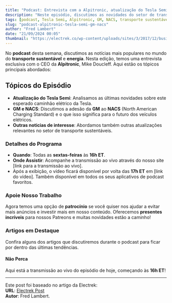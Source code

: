 ```yaml
---
title: "Podcast: Entrevista com a Alpitronic, atualização do Tesla Semi, GM adere ao NACS e mais"
description: "Neste episódio, discutimos as novidades do setor de transporte sustentável, incluindo atualizações sobre o Tesla Semi e a adesão da GM ao NACS."
tags: [podcast, Tesla Semi, Alpitronic, GM, NACS, transporte sustentável]
slug: "podcast-alpitronic-tesla-semi-gm-nacs"
author: "Fred Lambert"
date: "21/09/2024 00:05"
thumbnail: "https://electrek.co/wp-content/uploads/sites/3/2017/12/business_card-1.jpg?quality=82&strip=all&w=1600"
---
```


No **podcast** desta semana, discutimos as notícias mais populares no mundo do **transporte sustentável** e **energia**. Nesta edição, temos uma entrevista exclusiva com o CEO da **Alpitronic**, Mike Doucleff. Aqui estão os tópicos principais abordados:

## Tópicos do Episódio

- **Atualização do Tesla Semi**: Analisamos as últimas novidades sobre este esperado caminhão elétrico da Tesla.
- **GM e NACS**: Discutimos a adesão da **GM** ao **NACS** (North American Charging Standard) e o que isso significa para o futuro dos veículos elétricos.
- **Outras noticias de interesse**: Abordamos também outras atualizações relevantes no setor de transporte sustentáveis.

### Detalhes do Programa
- **Quando**: Todas as **sextas-feiras** às **16h ET**.
- **Onde Assistir**: Acompanhe a transmissão ao vivo através do nosso site [link para a transmissão ao vivo].
- Após a exibição, o vídeo ficará disponível por volta das **17h ET** em [link do vídeo]. Também disponível em todos os seus aplicativos de podcast favoritos.

### Apoie Nosso Trabalho
Agora temos uma opção de **patrocínio** se você quiser nos ajudar a evitar mais anúncios e investir mais em nosso conteúdo. Oferecemos **presentes incríveis** para nossos Patreons e muitas novidades estão a caminho!

### Artigos em Destaque
Confira alguns dos artigos que discutiremos durante o podcast para ficar por dentro das últimas tendências.

#### Não Perca
Aqui está a transmissão ao vivo do episódio de hoje, começando às **16h ET**! 

---

Este post foi baseado no artigo da Electrek:  
**URL**: [Electrek Post](https://electrek.co/2024/09/20/podcast-alpitronic-interview-tesla-semi-update-gm-goes-nacs-and-more/)  
**Autor**: Fred Lambert.